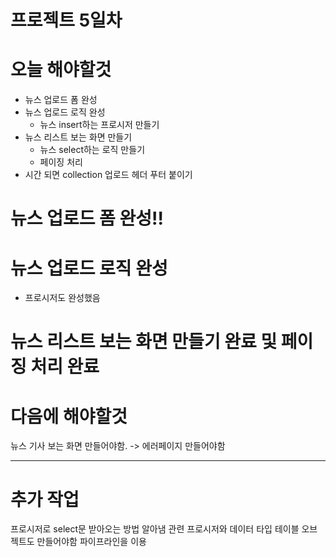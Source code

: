 # 프로젝트 5일차

# 오늘 해야할것
- 뉴스 업로드 폼 완성
- 뉴스 업로드 로직 완성
    - 뉴스 insert하는 프로시저 만들기
- 뉴스 리스트 보는 화면 만들기
    - 뉴스 select하는 로직 만들기
    - 페이징 처리
- 시간 되면 collection 업로드 헤더 푸터 붙이기


# 뉴스 업로드 폼 완성!!

# 뉴스 업로드 로직 완성
- 프로시저도 완성했음

# 뉴스 리스트 보는 화면 만들기 완료 및 페이징 처리 완료

# 다음에 해야할것
뉴스 기사 보는 화면 만들어야함. -> 에러페이지 만들어야함

---
# 추가 작업
프로시저로 select문 받아오는 방법 알아냄 관련 프로시저와 데이터 타입 테이블 오브젝트도 만들어야함 파이프라인을 이용